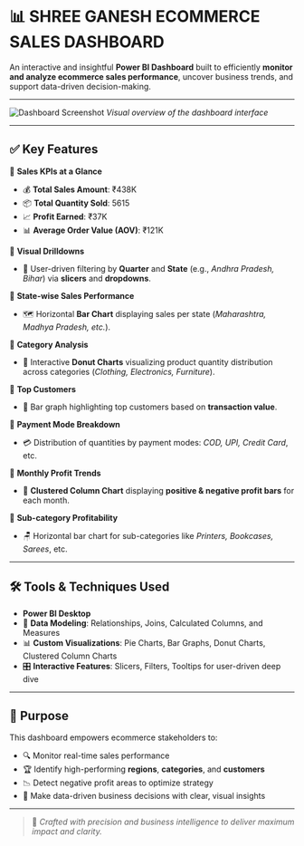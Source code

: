 # 📊 SHREE GANESH ECOMMERCE SALES DASHBOARD

An interactive and insightful **Power BI Dashboard** built to efficiently **monitor and analyze ecommerce sales performance**, uncover business trends, and support data-driven decision-making.

---

![Dashboard Screenshot](assets/Dashboard.png)
*Visual overview of the dashboard interface*

---

## ✅ Key Features

🔹 **Sales KPIs at a Glance**  
   - 💰 **Total Sales Amount**: ₹438K  
   - 📦 **Total Quantity Sold**: 5615  
   - 📈 **Profit Earned**: ₹37K  
   - 📊 **Average Order Value (AOV)**: ₹121K  

🔹 **Visual Drilldowns**  
   - 🎯 User-driven filtering by **Quarter** and **State** (e.g., *Andhra Pradesh, Bihar*) via **slicers** and **dropdowns**.

🔹 **State-wise Sales Performance**  
   - 🗺️ Horizontal **Bar Chart** displaying sales per state (*Maharashtra, Madhya Pradesh, etc.*).

🔹 **Category Analysis**  
   - 🍩 Interactive **Donut Charts** visualizing product quantity distribution across categories (*Clothing, Electronics, Furniture*).

🔹 **Top Customers**  
   - 👥 Bar graph highlighting top customers based on **transaction value**.

🔹 **Payment Mode Breakdown**  
   - 💳 Distribution of quantities by payment modes: *COD, UPI, Credit Card*, etc.

🔹 **Monthly Profit Trends**  
   - 📅 **Clustered Column Chart** displaying **positive & negative profit bars** for each month.

🔹 **Sub-category Profitability**  
   - 🪑 Horizontal bar chart for sub-categories like *Printers, Bookcases, Sarees*, etc.

---

## 🛠 Tools & Techniques Used

- **Power BI Desktop**
- 📐 **Data Modeling**: Relationships, Joins, Calculated Columns, and Measures
- 📊 **Custom Visualizations**: Pie Charts, Bar Graphs, Donut Charts, Clustered Column Charts
- 🎛️ **Interactive Features**: Slicers, Filters, Tooltips for user-driven deep dive

---

## 🌟 Purpose

This dashboard empowers ecommerce stakeholders to:

- 🔍 Monitor real-time sales performance  
- 🏆 Identify high-performing **regions**, **categories**, and **customers**  
- 📉 Detect negative profit areas to optimize strategy  
- 📌 Make data-driven business decisions with clear, visual insights  

---

> 📌 *Crafted with precision and business intelligence to deliver maximum impact and clarity.*

